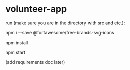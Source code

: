 # volunteer-app
run (make sure you are in the directory with src and etc.):

npm i --save @fortawesome/free-brands-svg-icons

npm install

npm start


(add requirements doc later)

